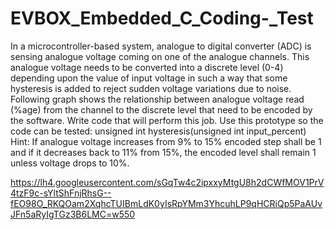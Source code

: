# EVBOX_Embedded_C_Coding-_Test

In a microcontroller-based system, analogue to digital converter (ADC) is sensing analogue voltage coming on one of the analogue channels. This analogue voltage needs to be converted into a discrete level (0-4) depending upon the value of input voltage in such a way that some hysteresis is added to reject sudden voltage variations due to noise. Following graph shows the relationship between analogue voltage read (%age) from the channel to the discrete level that need to be encoded by the software. Write code that will perform this job. Use this prototype so the code can be tested: unsigned int hysteresis(unsigned int input_percent)
Hint: If analogue voltage increases from 9% to 15% encoded step shall be 1 and if it decreases back to 11% from 15%, the encoded level shall remain 1 unless voltage drops to 10%.

https://lh4.googleusercontent.com/sGqTw4c2ipxxyMtgU8h2dCWfMOV1PrV4tzF9c-sYltShFnjRhsG--fEO98O_RKQOam2XqhcTUIBmLdK0yIsRpYMm3YhcuhLP9qHCRiQp5PaAUvJFn5aRyIgTGz3B6LMC=w550
